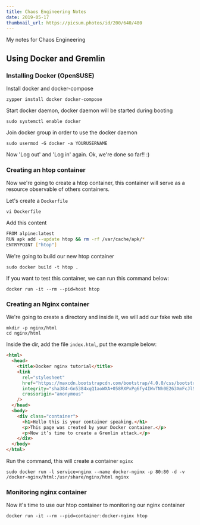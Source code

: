 ```yaml
---
title: Chaos Engineering Notes
date: 2019-05-17
thumbnail_url: https://picsum.photos/id/200/640/480
---
```


My notes for Chaos Engineering
<!--more-->

## Using Docker and Gremlin

### Installing Docker (OpenSUSE)

Install docker and docker-compose

`zypper install docker docker-compose`

Start docker daemon, docker daemon will be started during booting

`sudo systemctl enable docker`

Join docker group in order to use the docker daemon

`sudo usermod -G docker -a YOURUSERNAME`

Now 'Log out' and 'Log in' again. Ok, we're done so far!! :)

### Creating an htop container

Now we're going to create a htop container, this container will serve as a resource observable of others containers.

Let's create a `Dockerfile`

`vi Dockerfile`

Add this content

```bash
FROM alpine:latest
RUN apk add --update htop && rm -rf /var/cache/apk/*
ENTRYPOINT ["htop"]
```

We're going to build our new htop container

`sudo docker build -t htop .`

If you want to test this container, we can run this command below:

`docker run -it --rm --pid=host htop`

### Creating an Nginx container

We're going to create a directory and inside it, we will add our fake web site

```shell
mkdir -p nginx/html
cd nginx/html
```

Inside the dir, add the file `index.html`, put the example below:

```html
<html>
  <head>
    <title>Docker nginx tutorial</title>
    <link
      rel="stylesheet"
      href="https://maxcdn.bootstrapcdn.com/bootstrap/4.0.0/css/bootstrap.min.css"
      integrity="sha384-Gn5384xqQ1aoWXA+058RXPxPg6fy4IWvTNh0E263XmFcJlSAwiGgFAW/dAiS6JXm"
      crossorigin="anonymous"
    />
  </head>
  <body>
    <div class="container">
      <h1>Hello this is your container speaking.</h1>
      <p>This page was created by your Docker container.</p>
      <p>Now it’s time to create a Gremlin attack.</p>
    </div>
  </body>
</html>
```

Run the command, this will create a container `nginx`

`sudo docker run -l service=nginx --name docker-nginx -p 80:80 -d -v /docker-nginx/html:/usr/share/nginx/html nginx`

### Monitoring nginx container

Now it's time to use our htop container to monitoring our nginx container

`docker run -it --rm --pid=container:docker-nginx htop`

